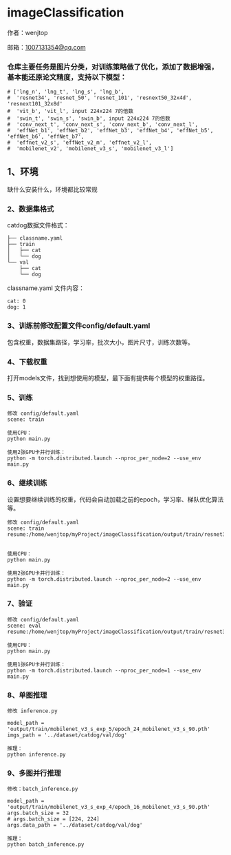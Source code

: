 # imageClassification

作者：wenjtop

邮箱：1007131354@qq.com

### 仓库主要任务是图片分类，对训练策略做了优化，添加了数据增强，基本能还原论文精度，支持以下模型：

```
# ['lng_n', 'lng_t', 'lng_s', 'lng_b',
#  'resnet34', 'resnet_50', 'resnet_101', 'resnext50_32x4d', 'resnext101_32x8d'
#  'vit_b', 'vit_l', input 224x224 7的倍数
#  'swin_t', 'swin_s', 'swin_b', input 224x224 7的倍数
#  'conv_next_t', 'conv_next_s', 'conv_next_b', 'conv_next_l',
#  'effNet_b1', 'effNet_b2', 'effNet_b3', 'effNet_b4', 'effNet_b5', 'effNet_b6', 'effNet_b7',
#  'effnet_v2_s', 'effNet_v2_m', 'effnet_v2_l',
#  'mobilenet_v2', 'mobilenet_v3_s', 'mobilenet_v3_l']
```

## 1、环境

缺什么安装什么，环境都比较常规

### 2、数据集格式

catdog数据文件格式：

```
├── classname.yaml
├── train
│   ├── cat
│   └── dog
└── val
    ├── cat
    └── dog
```

classname.yaml 文件内容：

```
cat: 0
dog: 1
```

### 3、训练前修改配置文件config/default.yaml

包含权重，数据集路径，学习率，批次大小，图片尺寸，训练次数等。

### 4、下载权重

打开models文件，找到想使用的模型，最下面有提供每个模型的权重路径。

### 5、训练

```
修改 config/default.yaml
scene: train

使用CPU：
python main.py

使用2张GPU卡并行训练：
python -m torch.distributed.launch --nproc_per_node=2 --use_env main.py
```

### 6、继续训练

设置想要继续训练的权重，代码会自动加载之前的epoch，学习率、梯队优化算法等。

```
修改 config/default.yaml
scene: train
resume:/home/wenjtop/myProject/imageClassification/output/train/resnet34_exp_0/resnet34_last.pth


使用CPU：
python main.py

使用2张GPU卡并行训练：
python -m torch.distributed.launch --nproc_per_node=2 --use_env main.py
```

### 7、验证

```
修改 config/default.yaml
scene: eval
resume:/home/wenjtop/myProject/imageClassification/output/train/resnet34_exp_0/epoch_0_resnet34_67.pth

使用CPU：
python main.py

使用1张GPU卡并行训练：
python -m torch.distributed.launch --nproc_per_node=1 --use_env main.py
```

### 8、单图推理

```
修改 inference.py

model_path = 'output/train/mobilenet_v3_s_exp_5/epoch_24_mobilenet_v3_s_90.pth'
imgs_path = '../dataset/catdog/val/dog'

推理：
python inference.py
```

### 9、多图并行推理

```
修改：batch_inference.py

model_path = 'output/train/mobilenet_v3_s_exp_4/epoch_16_mobilenet_v3_s_90.pth'
args.batch_size = 32
# args.batch_size = [224, 224]
args.data_path = '../dataset/catdog/val/dog'

推理：
python batch_inference.py
```